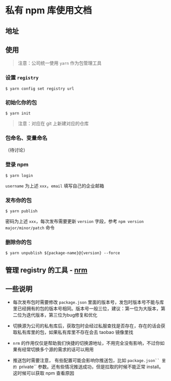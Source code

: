 # 私有 npm 库使用文档
## 地址

  <!-- - `https://npm.xmov.ai/` -->

   <!-- 可以网页访问，账号密码：xmov/Xmov0115 -->

## 使用

> 注意：公司统一使用 `yarn` 作为包管理工具

### 设置 `registry`

```shell
$ yarn config set registry url
```
<!--  https://npm.xmov.ai -->

### 初始化你的包

```shell
$ yarn init
```

> 注意：对应在 git 上新建对应的仓库

### 包命名、变量命名

（待讨论）

### 登录 npm

```shell
$ yarn login
```

`username` 为上述 `xxx`，`email` 填写自己的企业邮箱

### 发布你的包

```shell
$ yarn publish
```

密码为上述 `xxx`，每次发布需要更新 `version` 字段，参考 `npm version major/minor/patch` 命令

### 删除你的包

```shell
$ yarn unpublish ${package-name}@{version} --force
```


## 管理 registry 的工具 - [nrm](https://github.com/Pana/nrm)


## 一些说明

- 每次发布包时需要修改 `package.json` 里面的版本号，发包时版本号不能与库里已经拥有的包的版本号相同。版本号一般三位，建议：第一位为大版本，第二位为迭代版本，第三位为bug修复和优化

- 切换源为公司的私有库后，获取包时会经过私服查找是否存在，存在的话会获取私有库里的包，如果私有库里不存在会去 taobao 镜像里找

- `nrm` 的作用仅仅是帮助我们快捷的切换源地址，不用完全没有影响，不过你如果有经常切换多个源的需求的话可以用用

- 推送包时需要注意， 有些配置可能会影响你推送包，比如 `package.json`` 里的 `private`` 参数。还有些情况推送成功，但是拉取的时候不能正常 install。这时候可以获取 npm 查看原因

